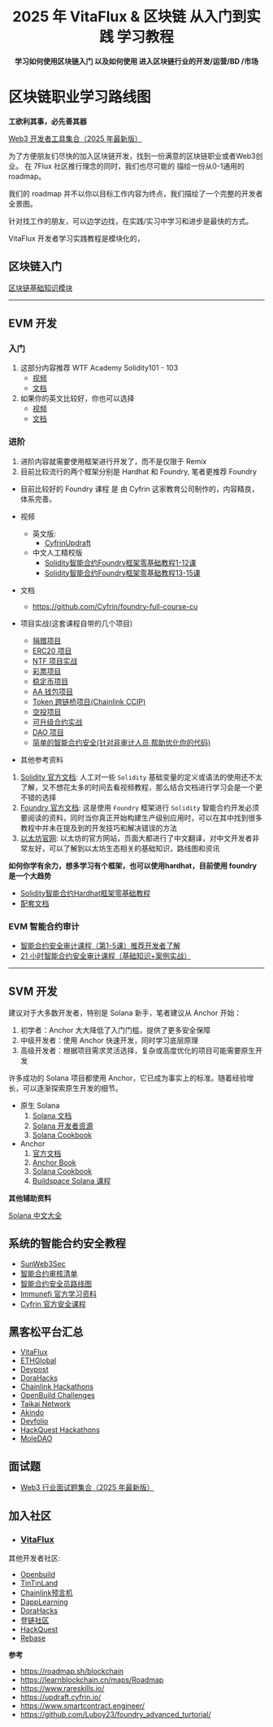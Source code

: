 <h1 align="center"> 2025 年 VitaFlux & 区块链 从入门到实践 学习教程 <br></h1>
<p align="center"><strong>学习如何使用区块链入门 以及如何使用 进入区块链行业的开发/运营/BD /市场</strong>
</p>

# 区块链职业学习路线图

**工欲利其事，必先善其器**

[Web3 开发者工具集合（2025 年最新版）](https://github.com/sevenflux/awesome-devtool)

为了方便朋友们尽快的加入区块链开发，找到一份满意的区块链职业或者Web3创业。
在 7Flux 社区推行理念的同时，我们也尽可能的 描绘一份从0-1通用的 roadmap。

我们的 roadmap 并不以你以目标工作内容为终点，我们描绘了一个完整的开发者全景图。

针对找工作的朋友，可以边学边找，在实践/实习中学习和进步是最快的方式。

VitaFlux 开发者学习实践教程是模块化的，

## 区块链入门

[区块链基础知识模块](./区块链基础模块.md)

---
## EVM 开发

### 入门
  1. 这部分内容推荐 WTF Academy Solidity101 - 103
     - [视频](https://space.bilibili.com/615957867/channel/collectiondetail?sid=1067760 )
     - [文档](https://www.wtf.academy/zh/course/solidity101)
  2. 如果你的英文比较好，你也可以选择 
     - [视频](https://www.youtube.com/@smartcontractprogrammer/)
     - [文档](https://www.smartcontract.engineer/)
  
### 进阶
  1. 进阶内容就需要使用框架进行开发了，而不是仅限于 Remix
  2. 目前比较流行的两个框架分别是 Hardhat 和 Foundry, 笔者更推荐 Foundry

  - 目前比较好的 Foundry 课程 是 由 Cyfrin 这家教育公司制作的，内容精良，体系完善。
  
  - 视频
    - 英文版:
      - [CyfrinUpdraft](https://updraft.cyfrin.io/)
    - 中文人工精校版
      - [Solidity智能合约Foundry框架零基础教程1-12课](https://www.bilibili.com/video/BV13a4y1F7V3/?spm_id_from=333.1387.search.video_card.click)
      - [Solidity智能合约Foundry框架零基础教程13-15课](https://www.bilibili.com/video/BV1u8411k7Z7/?spm_id_from=333.788.recommend_more_video.0)
  - 文档
    - https://github.com/Cyfrin/foundry-full-course-cu

  - 项目实战(这套课程自带的几个项目)
    - [捐赠项目](https://github.com/Cyfrin/foundry-full-course-cu?tab=readme-ov-file#foundry-fundamentals-section-2-foundry-fund-me)
    - [ERC20 项目](https://github.com/Cyfrin/foundry-full-course-cu?tab=readme-ov-file#advanced-foundry-section-1-foundry-erc20s)
    - [NTF 项目实战](https://github.com/Cyfrin/foundry-full-course-cu?tab=readme-ov-file#advanced-foundry-section-2-foundry-nfts--moodnft)
    - [彩票项目](https://github.com/Cyfrin/foundry-full-course-cu?tab=readme-ov-file#foundry-fundamentals-section-4-foundry-smart-contract-lottery)
    - [稳定币项目](https://github.com/Cyfrin/foundry-full-course-cu?tab=readme-ov-file#advanced-foundry-section-3-foundry-defi--stablecoin-the-pinnacle-project-get-here)
    - [AA 钱包项目](https://github.com/Cyfrin/foundry-full-course-cu?tab=readme-ov-file#advanced-foundry-section-7-foundry-account-abstraction)
    - [Token 跨链桥项目(Chainlink CCIP)](https://github.com/Cyfrin/foundry-full-course-cu?tab=readme-ov-file#advanced-foundry-section-4-foundry-cross-chain-rebase-token)
    - [空投项目](https://github.com/Cyfrin/foundry-full-course-cu?tab=readme-ov-file#advanced-foundry-section-5-foundry-merkle-airdrop-and-signatures)
    - [可升级合约实战](https://github.com/Cyfrin/foundry-full-course-cu?tab=readme-ov-file#advanced-foundry-section-5-foundry-merkle-airdrop-and-signatures)
    - [DAO 项目](https://github.com/Cyfrin/foundry-full-course-cu?tab=readme-ov-file#advanced-foundry-section-8-foundry-dao--governance)
    - [简单的智能合约安全(针对非审计人员,帮助优化你的代码)](https://github.com/Cyfrin/foundry-full-course-cu?tab=readme-ov-file#advanced-foundry-section-9-smart-contract-security--auditing-for-developers)


- 其他参考资料
1. [Solidity 官方文档](https://docs.soliditylang.org/): 人工对一些 `Solidity` 基础变量的定义或语法的使用还不太了解，又不想花太多的时间去看视频教程，那么结合文档进行学习会是一个更不错的选择
2. [Foundry 官方文档](https://book.getfoundry.sh/): 这是使用 `Foundry` 框架进行 `Solidity` 智能合约开发必须要阅读的资料，同时当你真正开始构建生产级别应用时，可以在其中找到很多教程中并未在提及到的开发技巧和解决错误的方法
3. [以太坊官网](https://ethereum.org/zh/): 以太坊的官方网站，页面大都进行了中文翻译，对中文开发者非常友好，可以了解到以太坊生态相关的基础知识，路线图和资讯


**如何你学有余力，想多学习有个框架，也可以使用hardhat，目前使用 foundry 是一个大趋势**

- [Solidity智能合约Hardhat框架零基础教程](https://www.bilibili.com/video/BV1RFsfe5Ek5/)
- [配套文档](https://github.com/smartcontractkit/Web3_tutorial_Chinese)

### EVM 智能合约审计

- [智能合约安全审计课程（第1-5课）推荐开发者了解](https://www.bilibili.com/video/BV1B94y1M71V) 
- [21 小时智能合约安全审计课程（基础知识+案例实战）](https://www.bilibili.com/video/BV1qK4y1i7Zw) 


---
## SVM 开发

建议对于大多数开发者，特别是 Solana 新手，笔者建议从 Anchor 开始：
1. 初学者：Anchor 大大降低了入门门槛，提供了更多安全保障
2. 中级开发者：使用 Anchor 快速开发，同时学习底层原理
3. 高级开发者：根据项目需求灵活选择，复杂或高度优化的项目可能需要原生开发

许多成功的 Solana 项目都使用 Anchor，它已成为事实上的标准。随着经验增长，可以逐渐探索原生开发的细节。
- 原生 Solana
  1. [Solana 文档](https://docs.solana.com/)
  2. [Solana 开发者资源](https://solana.com/developers)
  3. [Solana Cookbook](https://solanacookbook.com)
- Anchor
  1. [官方文档](https://www.anchor-lang.com/)
  2. [Anchor Book](https://book.anchor-lang.com/)
  3. [Solana Cookbook](https://solanacookbook.com/)
  4. [Buildspace Solana 课程](https://buildspace.so/solana)

**其他辅助资料**

[Solana 中文大全](https://www.solana-cn.com/SolanaBasic/000.html)

## 系统的智能合约安全教程
- [SunWeb3Sec](https://github.com/SunWeb3Sec)
- [智能合约审核清单](https://github.com/tamjid0x01/SmartContracts-audit-checklist)
- [智能合约安全员路线图](https://github.com/razzorsec/AuditorsRoadmap)
- [Immunefi 官方学习资料](https://immunefi.com/learn/)
- [Cyfrin 官方安全课程](https://updraft.cyfrin.io/courses/security)


## 黑客松平台汇总

- [VitaFlux](https://t.me/+l4rd2K2W1ONlODk9)
- [ETHGlobal](https://ethglobal.com/)
- [Devpost](https://devpost.com/)
- [DoraHacks](https://dorahacks.io/)
- [Chainlink Hackathons](https://chain.link/hackathon)
- [OpenBuild Challenges](https://openbuild.xyz/learn/challenges)
- [Taikai Network](https://taikai.network/hackathons)
- [Akindo](https://akindo.io/)
- [Devfolio](https://devfolio.co/)
- [HackQuest Hackathons](https://www.hackquest.io/zh-cn/hackathons)
- [MoleDAO](https://moledao.io/#/gather)

## 面试题

- [Web3 行业面试题集合（2025 年最新版）]()


## 加入社区

- ### [VitaFlux](https://t.me/+l4rd2K2W1ONlODk9)

其他开发者社区:

- [Openbuild](https://space.bilibili.com/483336099)
- [TinTinLand](https://space.bilibili.com/1152852334)
- [Chainlink预言机](https://space.bilibili.com/482973600)
- [DappLearning](https://space.bilibili.com/2145417872/)
- [DoraHacks](https://space.bilibili.com/445312136/)
- [登链社区](https://space.bilibili.com/581611011)
- [HackQuest](www.hackquest.io)
- [Rebase](https://space.bilibili.com/382886213) 


**参考**

- https://roadmap.sh/blockchain
- https://learnblockchain.cn/maps/Roadmap
- https://www.rareskills.io/
- https://updraft.cyfrin.io/
- https://www.smartcontract.engineer/
- https://github.com/Luboy23/foundry_advanced_turtorial/

